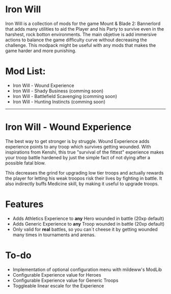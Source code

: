# Iron Will
  Iron Will is a collection of mods for the game Mount & Blade 2: Bannerlord that adds many utilities to aid the Player and his Party to survive even in the harshest, rock botton environments. The main objetive is add immersive actions to balance the game difficulty curve without decreasing the challenge. This modpack might be useful with any mods that makes the game harder and more punishing. 
  
# Mod List:
  - Iron Will - Wound Experience
  - Iron Will - Shady Business (comming soon)
  - Iron Will - Battlefield Scavenging (comming soon)
  - Iron Will - Hunting Instincts (comming soon)

---

# Iron Will - Wound Experience
The best way to get stronger is by struggle. Wound Experience adds experience points to any troop which survives getting wounded. With inspirations from Kenshi, this true "survival of the fittest" experience makes your troop battle hardened by just the simple fact of not dying after a possible fatal blow.

This decreases the grind for upgrading low tier troops and actually rewards the player for letting his weak troopos risk their lives by fighting in battle. It also indirectly buffs Medicine skill, by making it useful to upgrade troops. 

# Features 
  - Adds Athletics Experience to **any** Hero wounded in battle (20xp default)
  - Adds Generic Experience to **any** Troop wounded in battle (20xp default)
  - Only valid for **real** battles, so you can´t cheese it by getting wounded many times in tournaments and arenas.

# To-do
  - Implementation of optional configuration menu with mildeww's ModLib
  - Configurable Experience value for Heroes
  - Configurable Experience value for Generic Troops
  - Toggleable linear escale for the Experience
